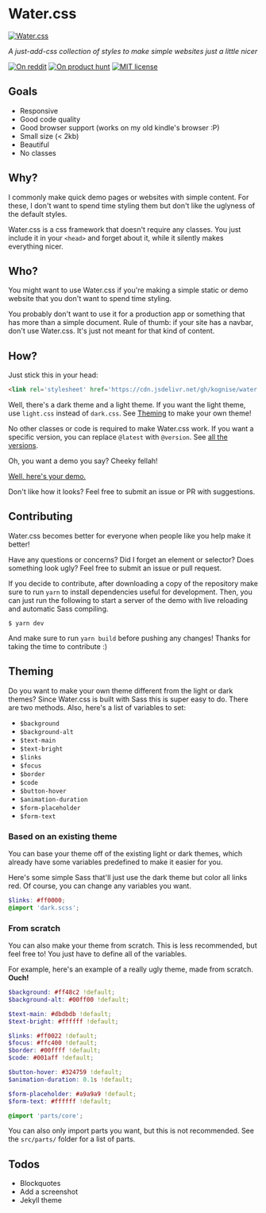 # Water.css

[![Water.css](logo.svg)](https://kognise.github.io/water.css/)

*A just-add-css collection of styles to make simple websites just a little nicer*

[![On reddit](https://img.shields.io/badge/on-reddit-orange.svg)](https://www.reddit.com/r/webdev/comments/b9m6mv/watercss_a_collection_of_neat_styles_for_simple/)
[![On product hunt](https://img.shields.io/badge/on-product%20hunt-red.svg)](https://www.producthunt.com/posts/water-css)
[![MIT license](https://img.shields.io/github/license/kognise/water.css.svg)](https://github.com/kognise/water.css/blob/master/LICENSE.md)

## Goals

 - Responsive
 - Good code quality
 - Good browser support (works on my old kindle's browser :P)
 - Small size (&lt; 2kb)
 - Beautiful
 - No classes

## Why?

I commonly make quick demo pages or websites with simple content. For these, I don't want to spend time styling them but don't like the uglyness of the default styles.

Water.css is a css framework that doesn't require any classes. You just include it in your `<head>` and forget about it, while it silently makes everything nicer.

## Who?

You might want to use Water.css if you're making a simple static or demo website that you don't want to spend time styling.

You probably don't want to use it for a production app or something that has more than a simple document. Rule of thumb: if your site has a navbar, don't use Water.css. It's just not meant for that kind of content.

## How?

Just stick this in your head:

```html
<link rel='stylesheet' href='https://cdn.jsdelivr.net/gh/kognise/water.css@latest/dist/dark.css'>
```

Well, there's a dark theme and a light theme. If you want the light theme, use `light.css` instead of `dark.css`. See [Theming](#theming) to make your own theme!

No other classes or code is required to make Water.css work. If you want a specific version, you can replace `@latest` with `@version`. See [all the versions](https://github.com/kognise/water.css/releases).

Oh, you want a demo you say? Cheeky fellah!

[Well, here's your demo.](https://kognise.github.io/water.css/)

Don't like how it looks? Feel free to submit an issue or PR with suggestions.

## Contributing

Water.css becomes better for everyone when people like you help make it better!

Have any questions or concerns? Did I forget an element or selector? Does something look ugly? Feel free to submit an issue or pull request.

If you decide to contribute, after downloading a copy of the repository make sure to run `yarn` to install dependencies useful for development. Then, you can just run the following to start a server of the demo with live reloading and automatic Sass compiling.

```
$ yarn dev
```

And make sure to run `yarn build` before pushing any changes! Thanks for taking the time to contribute :)

## Theming

Do you want to make your own theme different from the light or dark themes? Since Water.css is built with Sass this is super easy to do. There are two methods. Also, here's a list of variables to set:

- `$background`
- `$background-alt`
- `$text-main`
- `$text-bright`
- `$links`
- `$focus`
- `$border`
- `$code`
- `$button-hover`
- `$animation-duration`
- `$form-placeholder`
- `$form-text`

### Based on an existing theme

You can base your theme off of the existing light or dark themes, which already have some variables predefined to make it easier for you.

Here's some simple Sass that'll just use the dark theme but color all links red. Of course, you can change any variables you want.

```scss
$links: #ff0000;
@import 'dark.scss';
```

### From scratch

You can also make your theme from scratch. This is less recommended, but feel free to! You just have to define all of the variables.

For example, here's an example of a really ugly theme, made from scratch. **Ouch!**

```scss
$background: #ff48c2 !default;
$background-alt: #00ff00 !default;

$text-main: #dbdbdb !default;
$text-bright: #ffffff !default;

$links: #ff0022 !default;
$focus: #ffc400 !default;
$border: #00ffff !default;
$code: #001aff !default;

$button-hover: #324759 !default;
$animation-duration: 0.1s !default;

$form-placeholder: #a9a9a9 !default;
$form-text: #ffffff !default;

@import 'parts/core';
```

You can also only import parts you want, but this is not recommended. See the `src/parts/` folder for a list of parts.

## Todos

- Blockquotes
- Add a screenshot
- Jekyll theme

